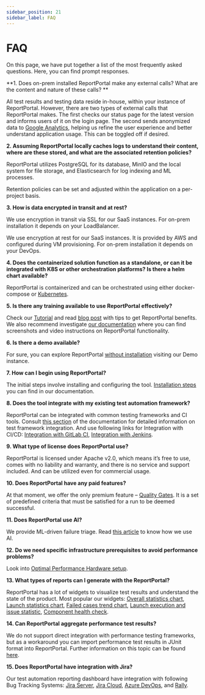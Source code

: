 ```yaml
---
sidebar_position: 21
sidebar_label: FAQ
---
```


# FAQ

On this page, we have put together a list of the most frequently asked questions. Here, you can find prompt responses.

**1. Does on-prem installed ReportPortal make any external calls? What are the content and nature of these calls? **

All test results and testing data reside in-house, within your instance of ReportPortal. However, there are two types of external calls that ReportPortal makes. The first checks our status page for the latest version and informs users of it on the login page. The second sends anonymized data to [Google Analytics](/terms-and-conditions/GoogleAnalyticsUsageByReportPortal), helping us refine the user experience and better understand application usage. This can be toggled off if desired.

**2. Assuming ReportPortal locally caches logs to understand their content, where are these stored, and what are the associated retention policies?**

ReportPortal utilizes PostgreSQL for its database, MinIO and the local system for file storage, and Elasticsearch for log indexing and ML processes.

Retention policies can be set and adjusted within the application on a per-project basis.

**3. How is data encrypted in transit and at rest?**

We use encryption in transit via SSL for our SaaS instances. For on-prem installation it depends on your LoadBalancer.

We use encryption at rest for our SaaS instances. It is provided by AWS and configured during VM provisioning. For on-prem installation it depends on your DevOps.

**4. Does the containerized solution function as a standalone, or can it be integrated with K8S or other orchestration platforms? Is there a helm chart available?**

ReportPortal is containerized and can be orchestrated using either docker-compose or [Kubernetes](https://github.com/reportportal/kubernetes/tree/develop/reportportal).

**5. Is there any training available to use ReportPortal effectively?**

Check our [Tutorial](/reportportal-tutorial/) and read [blog post](https://reportportal.io/blog/Tips-to-get-ReportPortal-benefits) with tips to get ReportPortal benefits. We also recommend investigate [our documentation](https://reportportal.io/docs/) where you can find screenshots and video instructions on ReportPortal functionality.

**6. Is there a demo available?**

For sure, you can explore ReportPortal [without installation](/reportportal-tutorial/#how-to-explore-reportportal-without-installation) visiting our Demo instance.

**7. How can I begin using ReportPortal?**

The initial steps involve installing and configuring the tool. [Installation steps](/category/installation-steps) you can find in our documentation.

**8. Does the tool integrate with my existing test automation framework?**

ReportPortal can be integrated with common testing frameworks and CI tools. Consult [this section](/log-data-in-reportportal/test-framework-integration) of the documentation for detailed information on test framework integration. And use following links for Integration with CI/CD: [Integration with GitLab CI](/quality-gates/IntegrationWithCICD/IntegrationWithGitLabCI/), [Integration with Jenkins](/quality-gates/IntegrationWithCICD/IntegrationWithJenkins/).

**9. What type of license does ReportPortal use?**

ReportPortal is licensed under Apache v2.0, which means it’s free to use, comes with no liability and warranty, and there is no service and support included. And can be utilized even for commercial usage.

**10. Does ReportPortal have any paid features?**

At that moment, we offer the only premium feature – [Quality Gates](/category/quality-gates). It is a set of predefined criteria that must be satisfied for a run to be deemed successful.

**11. Does ReportPortal use AI?**

We provide ML-driven failure triage. Read [this article](https://reportportal.io/blog/How-we-use-AI) to know how we use AI.

**12. Do we need specific infrastructure prerequisites to avoid performance problems?**

Look into [Optimal Performance Hardware setup](/installation-steps/OptimalPerformanceHardwareSetup).

**13. What types of reports can I generate with the ReportPortal?**

ReportPortal has a lot of widgets to visualize test results and understand the state of the product. Most popular our widgets: [Overall statistics chart](/dashboards-and-widgets/OverallStatistics), [Launch statistics chart](/dashboards-and-widgets/LaunchStatisticsChart), [Failed cases trend chart](/dashboards-and-widgets/FailedCasesTrendChart), [Launch execution and issue statistic](/dashboards-and-widgets/LaunchExecutionAndIssueStatistic), [Component health check](/dashboards-and-widgets/ComponentHealthCheck).

**14. Can ReportPortal aggregate performance test results?**

We do not support direct integration with performance testing frameworks, but as a workaround you can import performance test results in JUnit format into ReportPortal. Further information on this topic can be found [here](https://github.com/reportportal/reportportal/issues/1820).

**15. Does ReportPortal have integration with Jira?**

Our test automation reporting dashboard have integration with following Bug Tracking Systems: [Jira Server](/plugins/AtlassianJiraServer), [Jira Cloud](/plugins/AtlassianJiraCloud), [Azure DevOps](/plugins/AzureDevOpsBTS), and [Rally](/plugins/Rally). 

